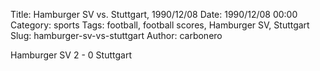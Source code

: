 Title: Hamburger SV vs. Stuttgart, 1990/12/08
Date: 1990/12/08 00:00
Category: sports
Tags: football, football scores, Hamburger SV, Stuttgart
Slug: hamburger-sv-vs-stuttgart
Author: carbonero


Hamburger SV 2 - 0 Stuttgart
